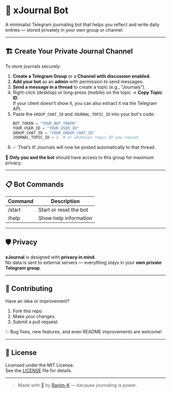 # 📓 xJournal Bot

A minimalist Telegram journaling bot that helps you reflect and write daily entries — stored privately in your own group or channel.

---

## 🏗️ Create Your Private Journal Channel

To store journals securely:

1. **Create a Telegram Group** or a **Channel with discussion enabled**.
2. **Add your bot** as an **admin** with permission to send messages.
3. **Send a message in a thread** to create a topic (e.g., "Journals").
4. Right-click (desktop) or long-press (mobile) on the topic → **Copy Topic ID**.  
   If your client doesn’t show it, you can also extract it via the Telegram API.
5. Paste the `GROUP_CHAT_ID` and `JOURNAL_TOPIC_ID` into your bot's code:
    ```python
    BOT_TOKEN = "YOUR_BOT_TOKEN"
    YOUR_USER_ID = "YOUR_USER_ID"
    GROUP_CHAT_ID = "YOUR_GROUP_CHAT_ID"
    JOURNAL_TOPIC_ID = 2  # or whatever topic ID you copied
    ```
6. ✅ That’s it! Journals will now be posted automatically to that thread.

🛑 **Only you and the bot** should have access to this group for maximum privacy.

---

## 📋 Bot Commands

| Command | Description         |
|---------|---------------------|
| /start  | Start or reset the bot |
| /help   | Show help information  |

---

## 🛡️ Privacy

**xJournal** is designed with **privacy in mind**.  
No data is sent to external servers — everything stays in your **own private Telegram group**.

---

## 🤝 Contributing

Have an idea or improvement?

1. Fork this repo.
2. Make your changes.
3. Submit a pull request.

✨ Bug fixes, new features, and even README improvements are welcome!

---

## 📄 License

Licensed under the MIT License.  
See the [LICENSE](LICENSE) file for details.

---

> Made with 💙 by [Ranim-K](https://github.com/Ranim-K) — because journaling is power.
